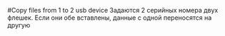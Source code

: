 #Сopy files from 1 to 2 usb device 
Задаются 2 серийных номера двух флешек. Если они обе вставлены, данные с одной переносятся на другую
